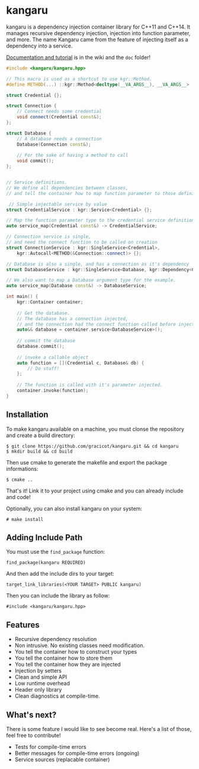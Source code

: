 kangaru
=======

kangaru is a dependency injection container library for C++11 and C++14.
It manages recursive dependency injection, injection into function parameter, and more.
The name Kangaru came from the feature of injecting itself as a dependency into a service.

[Documentation and tutorial](https://github.com/gracicot/kangaru/wiki) is in the wiki and the `doc` folder!

```c++
#include <kangaru/kangaru.hpp>

// This macro is used as a shortcut to use kgr::Method.
#define METHOD(...) ::kgr::Method<decltype(__VA_ARGS__), __VA_ARGS__>

struct Credential {};

struct Connection {
    // Connect needs some credential
    void connect(Credential const&);
};

struct Database {
    // A database needs a connection
    Database(Connection const&);
    
    // For the sake of having a method to call
    void commit();
};


// Service definitions.
// We define all dependencies between classes,
// and tell the container how to map function parameter to those definitions.

 // Simple injectable service by value
struct CredentialService : kgr::Service<Credential> {};

// Map the function parameter type to the credential service definition
auto service_map(Credential const&) -> CredentialService;

// Connection service is single,
// and need the connect function to be called on creation
struct ConnectionService : kgr::SingleService<Credential>,
    kgr::Autocall<METHOD(&Connection::connect)> {};

// Database is also a single, and has a connection as it's dependency
struct DatabaseService : kgr::SingleService<Database, kgr::Dependency<ConnectionService>> {};

// We also want to map a Database argument type for the example.
auto service_map(Database const&) -> DatabaseService;

int main() {
    kgr::Container container;
    
    // Get the database.
    // The database has a connection injected,
    // and the connection had the connect function called before injection.
    auto&& database = container.service<DatabaseService>();
    
    // commit the database
    database.commit();
    
    // invoke a callable object
    auto function = [](Credential c, Database& db) {
        // Do stuff!
    };
    
    // The function is called with it's parameter injected.
    container.invoke(function);
}
```

Installation
------------
To make kangaru available on a machine, you must clonse the repository and create a build directory:

    $ git clone https://github.com/gracicot/kangaru.git && cd kangaru
	$ mkdir build && cd build

Then use cmake to generate the makefile and export the package informations:

    $ cmake ..

That's it! Link it to your project using cmake and you can already include and code!

Optionally, you can also install kangaru on your system:

    # make install

Adding Include Path
-------------------

You must use the `find_package` function: 

    find_package(kangaru REQUIRED)

And then add the include dirs to your target:

    target_link_libraries(<YOUR TARGET> PUBLIC kangaru)

Then you can include the library as follow:

    #include <kangaru/kangaru.hpp>

Features
--------

 * Recursive dependency resolution
 * Non intrusive. No existing classes need modification.
 * You tell the container how to construct your types
 * You tell the container how to store them
 * You tell the container how they are injected
 * Injection by setters
 * Clean and simple API
 * Low runtime overhead
 * Header only library
 * Clean diagnostics at compile-time.

What's next?
------------

There is some feature I would like to see become real. Here's a list of those,
feel free to contribute!

 * Tests for compile-time errors
 * Better messages for compile-time errors (ongoing)
 * Service sources (replacable container)
